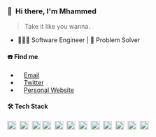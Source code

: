  ### 👋 &nbsp;Hi there, I'm Mhammed

> Take it like you wanna.

- 🧑🏻‍💻 Software Engineer | 🧠 Problem Solver

#### ☎️ Find me

- <img height="10" src="https://api.iconify.design/fxemoji:email.svg">  [Email](mailto:tal7aouy@gmail.com)
- <img height="10" src="https://api.iconify.design/logos:twitter.svg"> [Twitter](https://twitter.com/tal7aouy)
- <img height="10" src="https://api.iconify.design/logos:blogger.svg">  [Personal Website](https://talhaouy.me)


#### 🛠 Tech Stack
<code><img height="20" src="https://api.iconify.design/logos-laravel.svg"></code>&nbsp;
<code><img height="20" src="https://api.iconify.design/logos-symfony.svg"></code>&nbsp;
<code><img height="20" src="https://api.iconify.design/logos-nodejs-icon.svg"></code>
<code><img height="20" src="https://api.iconify.design/logos-javascript.svg"></code>&nbsp;
<code><img height="20" src="https://api.iconify.design/logos-typescript-icon.svg"></code>&nbsp;
<code><img height="20" src="https://api.iconify.design/logos-php.svg"></code>&nbsp;
<code><img height="20" src="https://api.iconify.design/logos-python.svg"></code>&nbsp;
<code><img height="20" src="https://api.iconify.design/logos-rust.svg"></code>&nbsp;
<code><img height="20" src="https://api.iconify.design/logos:vue.svg"></code>&nbsp;
<code><img height="20" src="https://api.iconify.design/logos-docker.svg"></code>&nbsp;
<code><img height="20" src="https://api.iconify.design/logos:mysql.svg"></code>&nbsp;
<code><img height="20" src="https://api.iconify.design/logos-redis.svg"></code>&nbsp;


<div align="center">
  <a href="https://github.com/tal7aouy/ssr-contributions-img">
    <picture>
      <source media="(prefers-color-scheme: dark)" srcset="https://ssr-contributions-svg.vercel.app/_/tal7aouy?chart=3dbar&gap=0.3&scale=2&flatten=2&animation=wave&animation_duration=4&animation_delay=0.06&animation_amplitude=24&animation_frequency=0.1&animation_wave_center=0_3&format=svg&weeks=34&theme=native&dark=true">
      <source media="(prefers-color-scheme: light)" srcset="https://ssr-contributions-svg.vercel.app/_/tal7aouy?chart=3dbar&gap=0.3&scale=2&flatten=2&animation=wave&animation_duration=4&animation_delay=0.06&animation_amplitude=24&animation_frequency=0.1&animation_wave_center=0_3&format=svg&weeks=34&theme=native">
      <img alt="" src="https://ssr-contributions-svg.vercel.app/_/tal7aouy?chart=3dbar&flatten=1&weeks=40&animation=wave&format=svg&gap=0.3&animation_frequency=0.2&animation_amplitude=20&theme=pink">
    </picture>
  </a>
</div>

